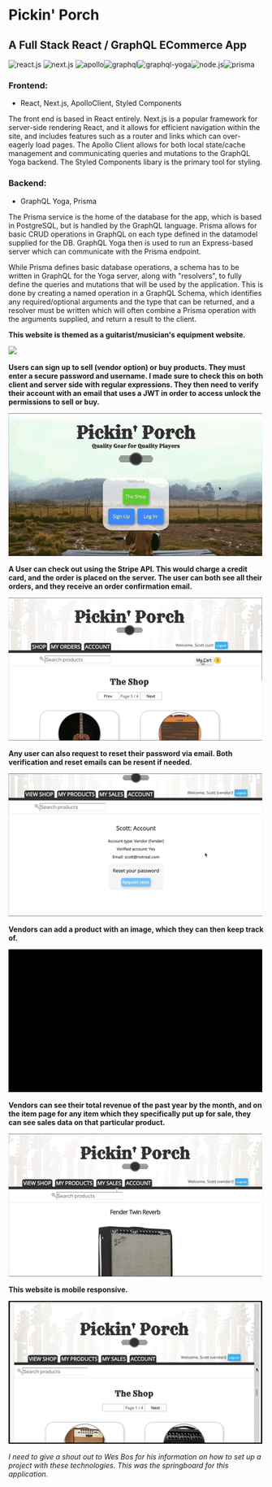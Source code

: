 # Pickin' Porch
## A Full Stack React / GraphQL ECommerce App
<img src="https://pngimage.net/wp-content/uploads/2018/06/react-png-1.png" alt="react.js" width="75"/>  <img src="https://seeklogo.com/images/N/next-js-logo-7929BCD36F-seeklogo.com.png" alt="next.js" width="100"/>  <img src="https://seeklogo.com/images/A/apollo-logo-DC7DD3C444-seeklogo.com.png" alt="apollo" width="70"/><img src="https://montykamath.files.wordpress.com/2018/02/graphql.png" alt="graphql" width="75"/><img src="https://camo.githubusercontent.com/389368863d9b9df25acd07644bad7642459c3533/68747470733a2f2f696d6775722e636f6d2f5376366a3042362e706e67" alt="graphql-yoga" width="75"/><img src="https://software.intel.com/sites/default/files/managed/fa/a0/Runtime-logo-Node.jpg" alt="node.js" width="75"/><img src="https://camo.githubusercontent.com/c7f49c483a3c5a145ff55c7331520a65e12abff2/68747470733a2f2f692e696d6775722e636f6d2f774434725674342e706e67" alt="prisma" width="150"/>

### Frontend: 
* React, Next.js, ApolloClient, Styled Components

The front end is based in React entirely.  Next.js is a popular framework for server-side rendering React, and it allows for efficient navigation within the site, and includes features such as a router and links which can over-eagerly load pages.  The Apollo Client allows for both local state/cache management and communicating queries and mutations to the GraphQL Yoga backend.  The Styled Components libary is the primary tool for styling.

### Backend: 
* GraphQL Yoga, Prisma

The Prisma service is the home of the database for the app, which is based in PostgreSQL, but is handled by the GraphQL language.  Prisma allows for basic CRUD operations in GraphQL on each type defined in the datamodel supplied for the DB.  GraphQL Yoga then is used to run an Express-based server which can communicate with the Prisma endpoint.  

While Prisma defines basic database operations, a schema has to be written in GraphQL for the Yoga server, along with "resolvers", to fully define the queries and mutations that will be used by the application.  This is done by creating a named operation in a GraphQL Schema, which identifies any required/optional arguments and the type that can be returned, and a resolver must be written which will often combine a Prisma operation with the arguments supplied, and return a result to the client.

**This website is themed as a guitarist/musician's equipment website.**

![](https://github.com/ScottMorse/PickinPorchDev/blob/master/gifs/Shop.gif)

**Users can sign up to sell (vendor option) or buy products.  They must enter a secure password and username. I made sure to check this on both client and server side with regular expressions.  They then need to verify their account with an email that uses a JWT in order to access unlock the permissions to sell or buy.**

![](https://github.com/ScottMorse/PickinPorchDev/blob/master/gifs/SignUp.gif)

**A User can check out using the Stripe API.  This would charge a credit card, and the order is placed on the server.  The user can both see all their orders, and they receive an order confirmation email.**

![](https://github.com/ScottMorse/PickinPorchDev/blob/master/gifs/Checkout.gif)

**Any user can also request to reset their password via email.  Both verification and reset emails can be resent if needed.**

![](https://github.com/ScottMorse/PickinPorchDev/blob/master/gifs/Reset.gif)

**Vendors can add a product with an image, which they can then keep track of.**

![](https://github.com/ScottMorse/PickinPorchDev/blob/master/gifs/AddProduct.gif)

**Vendors can see their total revenue of the past year by the month, and on the item page for any item which they specifically put up for sale, they can see sales data on that particular product.**

![](https://github.com/ScottMorse/PickinPorchDev/blob/master/gifs/SalesData.gif)

**This website is mobile responsive.**

![](https://github.com/ScottMorse/PickinPorchDev/blob/master/gifs/Mobile.gif)

*I need to give a shout out to Wes Bos for his information on how to set up a project with these technologies.  This was the springboard for this application.*

